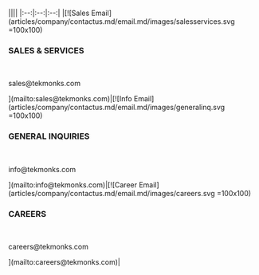 <br/>
||||
|:--:|:--:|:--:|
|[![Sales Email](articles/company/contactus.md/email.md/images/salesservices.svg =100x100)<br/><h3>SALES & SERVICES</h3><br/><p>sales@tekmonks.com</p>](mailto:sales@tekmonks.com)|[![Info Email](articles/company/contactus.md/email.md/images/generalinq.svg =100x100)<br/><h3>GENERAL INQUIRIES</h3><br/><p>info@tekmonks.com</p>](mailto:info@tekmonks.com)|[![Career Email](articles/company/contactus.md/email.md/images/careers.svg =100x100)<br/><h3>CAREERS</h3><br/><p>careers@tekmonks.com</p>](mailto:careers@tekmonks.com)|